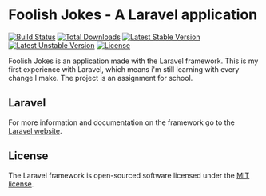 # Foolish Jokes - A Laravel application

[![Build Status](https://travis-ci.org/laravel/framework.svg)](https://travis-ci.org/laravel/framework)
[![Total Downloads](https://poser.pugx.org/laravel/framework/d/total.svg)](https://packagist.org/packages/laravel/framework)
[![Latest Stable Version](https://poser.pugx.org/laravel/framework/v/stable.svg)](https://packagist.org/packages/laravel/framework)
[![Latest Unstable Version](https://poser.pugx.org/laravel/framework/v/unstable.svg)](https://packagist.org/packages/laravel/framework)
[![License](https://poser.pugx.org/laravel/framework/license.svg)](https://packagist.org/packages/laravel/framework)

Foolish Jokes is an application made with the Laravel framework. This is my first experience with Laravel, which means i'm still learning with every change I make. The project is an assignment for school.

## Laravel

For more information and documentation on the framework go to the [Laravel website](http://laravel.com/docs).

## License

The Laravel framework is open-sourced software licensed under the [MIT license](http://opensource.org/licenses/MIT).
